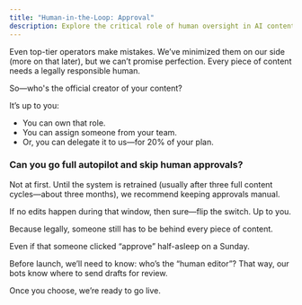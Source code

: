 ```yaml
---
title: "Human-in-the-Loop: Approval"
description: Explore the critical role of human oversight in AI content creation, including approval workflows, legal responsibilities, and options for managing neural network errors in your content strategy.
---
```

Even top-tier operators make mistakes. We’ve minimized them on our side (more on that later), but we can’t promise perfection. Every piece of content needs a legally responsible human.

So—who's the official creator of your content?

It’s up to you:

- You can own that role.
- You can assign someone from your team.
- Or, you can delegate it to us—for 20% of your plan.

### Can you go full autopilot and skip human approvals?

Not at first. Until the system is retrained (usually after three full content cycles—about three months), we recommend keeping approvals manual.

If no edits happen during that window, then sure—flip the switch. Up to you.

Because legally, someone still has to be behind every piece of content.

Even if that someone clicked “approve” half-asleep on a Sunday.

Before launch, we’ll need to know: who’s the “human editor”? That way, our bots know where to send drafts for review.

Once you choose, we’re ready to go live.
